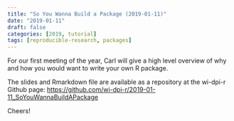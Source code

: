 ```yaml
---
title: "So You Wanna Build a Package (2019-01-11)"
date: "2019-01-11"
draft: false
categories: [2019, tutorial]
tags: [reproducible-research, packages]
---
```


For our first meeting of the year, Carl will give a high level overview
of why and how you would want to write your own R package.

The slides and Rmarkdown file are available as a repository at the wi-dpi-r 
Github page: https://github.com/wi-dpi-r/2019-01-11_SoYouWannaBuildAPackage

Cheers!